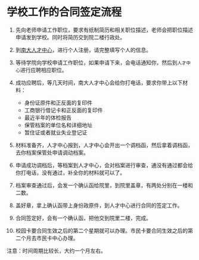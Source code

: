 # 学校工作的合同签定流程

1. 先向老师申请工作职位，要求有纸制简历和相关职位描述，老师会把职位描述申请发到学校。同时将简历交到院二楼行政处。

2. 到[南大人才中心](http://jshr.nju.edu.cn/www/index3.htm)，进行个人注册，请完整填写个人的信息。

3. 等待学院向学校申请工作职位，如果申请下来，会电话通知你，然后到`人才中心`进行应聘相应职位。

4. 成功应聘后，等几天时间，南大人才中心会给你打电话，要求你带上以下材料：
    * 身份证原件和正反面的复印件
    * 工商银行借记卡和正反面的复印件
    * 最近半年的体检报告
    * 保管档案的单位名和详细地址
    * 暂住证或者就业失业登记证

5. 材料准备齐，人才中心报到，人才中心会开出一个调档函，然后拿着调档函，去你档案保管处申请调动档案。

6. 申请成功调档后，等档案到人才中心，会对档案进行审查，通没有通过都会给你打电话，没有通过，补全你的材料就可以了。

7. 档案审查通过后，会发一个确认函给院里，到院里盖章，有两处分别在一楼和二数。

8. 盖好章，拿上确认函带上身份政原件，到人才中心进行合同的签定工作。

9. 合同签定好，会有一个确认函，把他交到院里二楼，完成。

10. 校园卡要合同生效之后的第二个星期就可以办理。市民卡要合同生效之后的第二个月去市民卡中心办理。

注意：时间周期比较长，大约一个月左右。